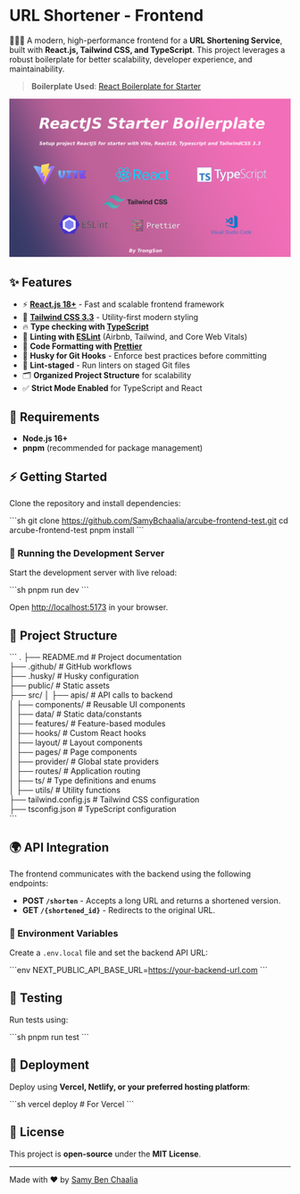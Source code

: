 # URL Shortener - Frontend

🚀🚀🚀 A modern, high-performance frontend for a **URL Shortening Service**, built with **React.js, Tailwind CSS, and TypeScript**. This project leverages a robust boilerplate for better scalability, developer experience, and maintainability.

> **Boilerplate Used**: [React Boilerplate for Starter](https://github.com/sonht113/react-boilerplate-for-starter)

<p align="center">
<img src="public/assets/imgs/banner.png?raw=true" alt="URL Shortener Banner" />
</p>

## ✨ Features

- ⚡ **[React.js 18+](https://react.dev/)** - Fast and scalable frontend framework
- 🎨 **[Tailwind CSS 3.3](https://tailwindcss.com/)** - Utility-first modern styling
- 🔥 **Type checking with [TypeScript](https://www.typescriptlang.org/)**
- 📏 **Linting with [ESLint](https://eslint.org/)** (Airbnb, Tailwind, and Core Web Vitals)
- 💖 **Code Formatting with [Prettier](https://prettier.io/)**
- 🦊 **Husky for Git Hooks** - Enforce best practices before committing
- 🚫 **Lint-staged** - Run linters on staged Git files
- 🗂 **Organized Project Structure** for scalability
- ✅ **Strict Mode Enabled** for TypeScript and React

## 📜 Requirements

- **Node.js 16+**
- **pnpm** (recommended for package management)

## ⚡ Getting Started

Clone the repository and install dependencies:

\`\`\`sh
git clone https://github.com/SamyBchaalia/arcube-frontend-test.git
cd arcube-frontend-test
pnpm install
\`\`\`

### 🚀 Running the Development Server

Start the development server with live reload:

\`\`\`sh
pnpm run dev
\`\`\`

Open [http://localhost:5173](http://localhost:5173) in your browser.

## 📂 Project Structure

\`\`\`
.
├── README.md # Project documentation  
├── .github/ # GitHub workflows  
├── .husky/ # Husky configuration  
├── public/ # Static assets  
├── src/
│ ├── apis/ # API calls to backend  
│ ├── components/ # Reusable UI components  
│ ├── data/ # Static data/constants  
│ ├── features/ # Feature-based modules  
│ ├── hooks/ # Custom React hooks  
│ ├── layout/ # Layout components  
│ ├── pages/ # Page components  
│ ├── provider/ # Global state providers  
│ ├── routes/ # Application routing  
│ ├── ts/ # Type definitions and enums  
│ ├── utils/ # Utility functions  
├── tailwind.config.js # Tailwind CSS configuration  
├── tsconfig.json # TypeScript configuration  
\`\`\`

## 🌍 API Integration

The frontend communicates with the backend using the following endpoints:

- **POST `/shorten`** - Accepts a long URL and returns a shortened version.
- **GET `/{shortened_id}`** - Redirects to the original URL.

### 🔑 Environment Variables

Create a `.env.local` file and set the backend API URL:

\`\`\`env
NEXT_PUBLIC_API_BASE_URL=https://your-backend-url.com
\`\`\`

## 🧪 Testing

Run tests using:

\`\`\`sh
pnpm run test
\`\`\`

## 🚀 Deployment

Deploy using **Vercel, Netlify, or your preferred hosting platform**:

\`\`\`sh
vercel deploy # For Vercel
\`\`\`

## 📜 License

This project is **open-source** under the **MIT License**.

---

Made with ♥ by [Samy Ben Chaalia](https://sami.benchaalia.com)
